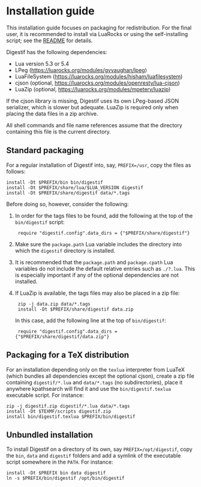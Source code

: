 Installation guide
==================

This installation guide focuses on packaging for redistribution.  For
the final user, it is recommended to install via LuaRocks or using the
self-installing script; see the [README](README.md) for details.

Digestif has the following dependencies:

* Lua version 5.3 or 5.4
* LPeg (https://luarocks.org/modules/gvvaughan/lpeg)
* LuaFileSystem (https://luarocks.org/modules/hisham/luafilesystem)
* cjson (optional, https://luarocks.org/modules/openresty/lua-cjson)
* LuaZip (optional, https://luarocks.org/modules/mpeterv/luazip)

If the cjson library is missing, Digestif uses its own LPeg-based JSON
serializer, which is slower but adequate.  LuaZip is required only
when placing the data files in a zip archive.

All shell commands and file name references assume that the directory
containing this file is the current directory.

Standard packaging
------------------

For a regular installation of Digestif into, say, `PREFIX=/usr`, copy
the files as follows:

    install -Dt $PREFIX/bin bin/digestif
    install -Dt $PREFIX/share/lua/$LUA_VERSION digestif
    install -Dt $PREFIX/share/digestif data/*.tags

Before doing so, however, consider the following:

1. In order for the tags files to be found, add the following at the
   top of the `bin/digestif` script:

        require "digestif.config".data_dirs = {"$PREFIX/share/digestif"}

2. Make sure the `package.path` Lua variable includes the directory
   into which the `digestif` directory is installed.

3. It is recommended that the `package.path` and `package.cpath` Lua
   variables do not include the default relative entries such as
   `./?.lua`.  This is especially important if any of the optional
   dependencies are not installed.

4. If LuaZip is available, the tags files may also be placed in a zip
   file:

        zip -j data.zip data/*.tags
        install -Dt $PREFIX/share/digestif data.zip

   In this case, add the following line at the top of `bin/digestif`:

        require "digestif.config".data_dirs = {"$PREFIX/share/digestif/data.zip"}

Packaging for a TeX distribution
--------------------------------

For an installation depending only on the `texlua` interpreter from
LuaTeX (which bundles all dependencies except the optional cjson),
create a zip file containing `digestif/*.lua` and `data/*.tags` (no
subdirectories), place it anywhere kpathsearch will find it and use
the `bin/digestif.texlua` executable script.  For instance:

    zip -j digestif.zip digestif/*.lua data/*.tags
    install -Dt $TEXMF/scripts digestif.zip
    install bin/digestif.texlua $PREFIX/bin/digestif

Unbundled installation
----------------------

To install Digestif on a directory of its own, say
`PREFIX=/opt/digestif`, copy the `bin`, `data` and `digestif` folders
and add a symlink of the executable script somewhere in the `PATH`.
For instance:

    install -Dt $PREFIX bin data digestif
    ln -s $PREFIX/bin/digestif /opt/bin/digestif
